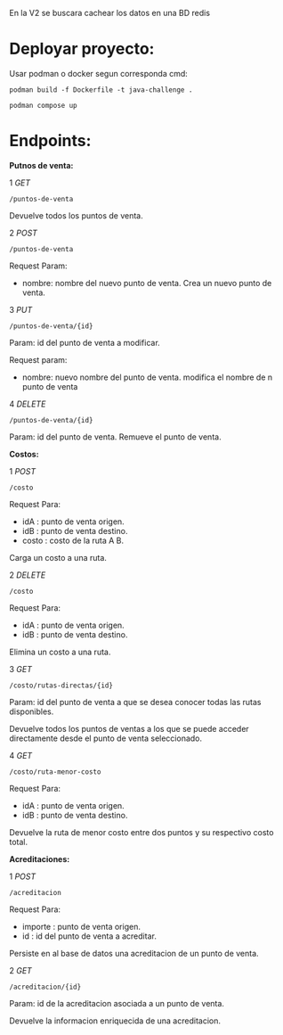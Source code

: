 En la V2 se buscara cachear los datos en una BD redis

# Deployar proyecto:

Usar podman o docker segun corresponda
cmd:
```
podman build -f Dockerfile -t java-challenge .
```
```
podman compose up
```

# Endpoints:

**Putnos de venta:**

1
*GET*
```
/puntos-de-venta
```
Devuelve todos los puntos de venta.

2
*POST*
```
/puntos-de-venta
```
Request Param: 
- nombre: nombre del nuevo punto de venta.
Crea un nuevo punto de venta.

3
*PUT*
```
/puntos-de-venta/{id}
```
Param: id del punto de venta a modificar.

Request param: 
- nombre: nuevo nombre del punto de venta.
modifica el nombre de n punto de venta

4 
*DELETE*
```
/puntos-de-venta/{id}
```
Param: id del punto de venta.
Remueve el punto de venta.


**Costos:**

1
*POST*
```
/costo
```
Request Para:
- idA : punto de venta origen.
- idB : punto de venta destino.
- costo : costo de la ruta A B.

Carga un costo a una ruta.

2
*DELETE*
```
/costo
```
Request Para:
- idA : punto de venta origen.
- idB : punto de venta destino.

Elimina un costo a una ruta.

3
*GET*
```
/costo/rutas-directas/{id}
```
Param: id del punto de venta a que se desea conocer todas las rutas disponibles.

Devuelve todos los puntos de ventas a los que se puede acceder directamente desde el punto de venta seleccionado.

4
*GET*
```
/costo/ruta-menor-costo
```
Request Para:
- idA : punto de venta origen.
- idB : punto de venta destino.

Devuelve la ruta de menor costo entre dos puntos y su respectivo costo total.


**Acreditaciones:**

1
*POST*
```
/acreditacion
```
Request Para:
- importe : punto de venta origen.
- id : id del punto de venta a acreditar.

Persiste en al base de datos una acreditacion de un punto de venta.

2
*GET*
```
/acreditacion/{id}
```
Param: id de la acreditacion asociada a un punto de venta. 

Devuelve la informacion enriquecida de una acreditacion.